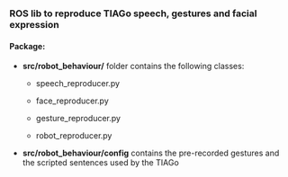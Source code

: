 ### ROS lib to reproduce TIAGo speech, gestures and facial expression ### 



#### Package:
- **src/robot_behaviour/** folder contains the following classes:

  - speech_reproducer.py 

  - face_reproducer.py

  - gesture_reproducer.py

  - robot_reproducer.py 

- **src/robot_behaviour/config** contains the pre-recorded gestures and the scripted sentences used by the TIAGo 
